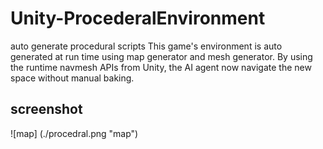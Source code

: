 # Unity-ProcederalEnvironment
auto generate procedural scripts
This game's environment is auto generated at run time using map generator 
and mesh generator. By using the runtime navmesh APIs from Unity, the AI agent
now navigate the new space without manual baking.

## screenshot
![map] (./procedral.png "map")


